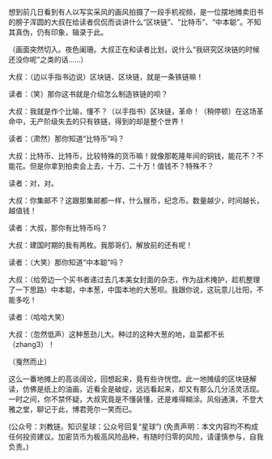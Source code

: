 
想到前几日看到有人以写实采风的画风拍摄了一段手机视频，是一位摆地摊卖旧书的膀子浑圆的大叔在给读者侃侃而谈讲什么“区块链”、“比特币”、“中本聪”。不知其真伪，仍有印象，辑录于此。

（画面突然切入。夜色阑珊。大叔正在和读者比划，说什么“我研究区块链的时候还没你呢”之类的话……）

大叔：（边以手指书边说）区块链、区块链，就是一条铁链嘛！

读者：（笑）那你这书就是介绍怎么制造铁链的呗？

大叔：我就是作个比喻，懂不？（以手指书）区块链，革命！（稍停顿）在这场革命中，无产阶级失去的只有铁链，得到的却是整个世界！

读者：（肃然）那你知道“比特币”吗？

大叔：比特币、比特币，比较特殊的货币嘛！就像那乾隆年间的铜钱，能花不？不能花。但是你拿到拍卖会上去，十万、二十万！值钱不？特殊不？

读者：对，对。

大叔：你集邮不？这跟那集邮都一样，什么猴币，纪念币。数量越少，时间越长，越值钱！

读者：大叔，那你有比特币吗？

大叔：建国时期的我有两枚。我那哥们，解放前的还有呢！

读者：（大笑）那你知道“中本聪”吗？

大叔：（给旁边一个买书者递过去几本美女封面的杂志，作为战术掩护，趁机整理了一下思路）中本聪，中本葱，中国本地的大葱呗。我跟你说，这玩意儿壮阳，不能多吃！

读者：（哈哈大笑）

大叔：（忽然低声）这种葱劲儿大。种过的这种大葱的地，韭菜都不长（zhang3）！

（戛然而止）

这么一番地摊上的高谈阔论，回想起来，竟有些许恍惚。此一地摊级的区块链解读，仿佛是纸上的油画，近看全是破绽，远远看起来，却又有那么几分活灵活现。一时之间，你不禁怀疑，大叔究竟是不懂装懂，还是难得糊涂。风俗通演，不登大雅之堂，聊记于此，博君莞尔一笑而已。

(公众号：刘教链。知识星球：公众号回复“星球”)
(免责声明：本文内容均不构成任何投资建议。加密货币为极高风险品种，有随时归零的风险，请谨慎参与，自我负责。)
